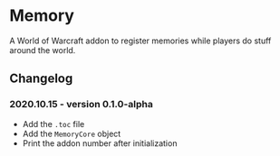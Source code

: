 # Memory

A World of Warcraft addon to register memories while players do stuff around the world.

## Changelog

### 2020.10.15 - version 0.1.0-alpha
* Add the `.toc` file
* Add the `MemoryCore` object
* Print the addon number after initialization
